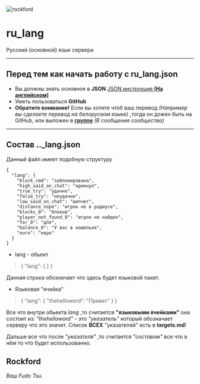 
![rockford](https://github.com/rockfordsu/rulang/blob/master/pictures/shapka.png?raw=true)

# ru_lang
Русский (основной) язык сервера

----------

## **Перед тем как начать работу с ru_lang.json**

 - Вы должны знать основное в **JSON**  [JSON инструкция **(На
   английском)**](https://www.w3schools.com/js/js_json_intro.asp)
- Уметь пользоваться **GitHub** 
- **Обратите внимание!**  Если вы хотите чтоб ваш перевод *(Например вы сделаете перевод на белоруском языке)* ,тогда он дожен быть на GitHub, или выложен в [**группе**](https://vk.com/rockfordsu) *(В сообщения сообщества)*


----------

## **Состав .._lang.json**

Данный файл имеет подобную структуру

    {
	  "lang": {
	    "block_cmd": "заблокирована",
	    "high_said_on_chat": "крикнул",
	    "true_try": "удачно",
	    "false_try": "неудачно",
	    "low_said_on_chat": "шепчет",
	    "distance_nope": "игрок не в радиусе",
	    "blocks_0": "блоков",
	    "player_not_found_0": "игрок не найден",
	    "for_0": "для",
	    "balance_0": "У вас в кошельке",
	    "euro": "евро"
	  }
	}

    

 - lang - обьект

> {
  "lang": {
  }
}

Данная строка обозначает что здесь будет языковой пакет.

 - Языковая "ячейка"

> {
  "lang": {
  "thehelloword": "Привет"
  }
}

Все что внутри обьекта *lang* ,то считается **"языковыми ячейками"** она состоит из: *"thehelloword"* - это *"указатель"* который обозначает серверу что это значит. Список **ВСЕХ** "указателей" есть в **targets.md**!

Дальше все что после *"указателя"* ,то считается *"составом"* все что в нём то что будет использованно.

## Rockford
*Ваш Fudo Tsu.*
